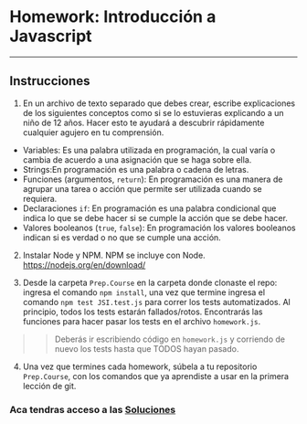 # Homework: Introducción a Javascript

---

## Instrucciones

1. En un archivo de texto separado que debes crear, escribe explicaciones de los siguientes conceptos como si se lo estuvieras explicando a un niño de 12 años. Hacer esto te ayudará a descubrir rápidamente cualquier agujero en tu comprensión.

 * Variables: Es una palabra utilizada en programación, la cual varía o cambia de acuerdo a una asignación que 
se haga sobre ella.
 * Strings:En programación es una palabra o cadena de letras.
 * Funciones (argumentos, `return`): En programación es una manera de agrupar una tarea o acción que permite ser utilizada
cuando se requiera.
 * Declaraciones `if`: En programación es una palabra condicional que indica lo que se debe hacer si se cumple la acción
que se debe hacer.
 * Valores booleanos (`true`, `false`): En programación los valores booleanos indican si es verdad o no que se cumple 
una acción.

2. Instalar Node y NPM. NPM se incluye con Node. <https://nodejs.org/en/download/>

3. Desde la carpeta `Prep.Course` en la carpeta donde clonaste el repo: ingresa el comando `npm install`, una vez que termine ingresa el comando `npm test JSI.test.js` para correr los tests automatizados. Al principio, todos los tests estarán fallados/rotos. Encontrarás las funciones para hacer pasar los tests en el archivo `homework.js`.

>> Deberás ir escribiendo código en `homework.js` y corriendo de nuevo los tests hasta que TODOS hayan pasado.

4. Una vez que termines cada homework, súbela a tu repositorio `Prep.Course`, con los comandos que ya aprendiste a usar en la primera lección de git.

### Aca tendras acceso a las [Soluciones](https://github.com/atralice/Curso.Prep.Henry/blob/solution/02-JS-I/homework/homework.js)
